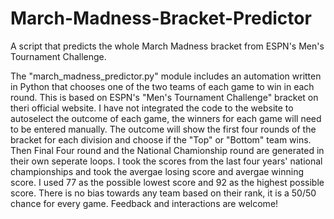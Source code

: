 # March-Madness-Bracket-Predictor
A script that predicts the whole March Madness bracket from ESPN's Men's Tournament Challenge.

The "march_madness_predictor.py" module includes an automation written in Python that chooses one of the two teams of each game to win in each round. This is based on ESPN's "Men's Tournament Challenge" bracket on theri official website. I have not integrated the code to the website to autoselect the outcome of each game, the winners for each game will need to be entered manually. The outcome will show the first four rounds of the bracket for each division and choose if the "Top" or "Bottom" team wins. Then Final Four round and the National Chamionship round are generated in their own seperate loops. I took the scores from the last four years' national championships and took the avergae losing score and avergae winning score. I used 77 as the possible lowest score and 92 as the highest possible score. There is no bias towards any team based on their rank, it is a 50/50 chance for every game. Feedback and interactions are welcome!
